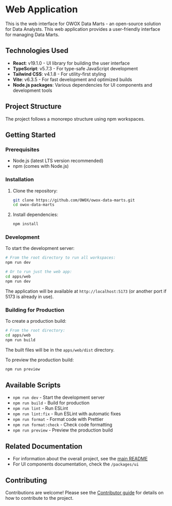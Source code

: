 # Web Application

This is the web interface for OWOX Data Marts - an open-source solution for Data Analysts. This web application provides a user-friendly interface for managing Data Marts.

## Technologies Used

- **React**: v19.1.0 - UI library for building the user interface
- **TypeScript**: v5.7.3 - For type-safe JavaScript development
- **Tailwind CSS**: v4.1.8 - For utility-first styling
- **Vite**: v6.3.5 - For fast development and optimized builds
- **Node.js packages**: Various dependencies for UI components and development tools

## Project Structure

The project follows a monorepo structure using npm workspaces.

## Getting Started

### Prerequisites

- Node.js (latest LTS version recommended)
- npm (comes with Node.js)

### Installation

1. Clone the repository:

   ```bash
   git clone https://github.com/OWOX/owox-data-marts.git
   cd owox-data-marts
   ```

2. Install dependencies:

   ```bash
   npm install
   ```

### Development

To start the development server:

```bash
# From the root directory to run all workspaces:
npm run dev

# Or to run just the web app:
cd apps/web
npm run dev
```

The application will be available at `http://localhost:5173` (or another port if 5173 is already in use).

### Building for Production

To create a production build:

```bash
# From the root directory:
cd apps/web
npm run build
```

The built files will be in the `apps/web/dist` directory.

To preview the production build:

```bash
npm run preview
```

## Available Scripts

- `npm run dev` - Start the development server
- `npm run build` - Build for production
- `npm run lint` - Run ESLint
- `npm run lint:fix` - Run ESLint with automatic fixes
- `npm run format` - Format code with Prettier
- `npm run format:check` - Check code formatting
- `npm run preview` - Preview the production build

## Related Documentation

- For information about the overall project, see the [main README](../../README.md)
- For UI components documentation, check the `/packages/ui`

## Contributing

Contributions are welcome! Please see the [Contributor guide](../../packages/connectors/CONTRIBUTING.md) for details on how to contribute to the project.
